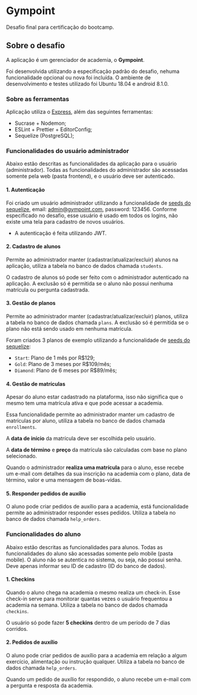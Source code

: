 # Gympoint
Desafio final para certificação do bootcamp.


## Sobre o desafio

A aplicação é um gerenciador de academia, o **Gympoint**.

Foi desenvolvida utilizando a especificação padrão do desafio, nehuma funcionalidade opcional ou nova foi incluída.
O ambiente de desenvolvimento e testes utilizado foi Ubuntu 18.04 e android 8.1.0.


### Sobre as ferramentas

Aplicação utiliza o [Express](https://expressjs.com/), além das seguintes ferramentas:

- Sucrase + Nodemon;
- ESLint + Prettier + EditorConfig;
- Sequelize (PostgreSQL);
 
### Funcionalidades do usuário administrador

Abaixo estão descritas as funcionalidades da aplicação para o usuário (administrador). 
Todas as funcionalidades do administrador são acessadas somente pela web (pasta frontend), e o usuário deve ser autenticado.

#### 1. Autenticação

Foi criado um usuário administrador utilizando a funcionalidade de [seeds do sequelize](https://sequelize.org/master/manual/migrations.html#creating-first-seed), email: admin@gympoint.com, password: 123456.
Conforme especificado no desafio, esse usuário é usado em todos os logins, não existe uma tela para cadastro de novos usuários.

- A autenticação é feita utilizando JWT.

#### 2. Cadastro de alunos

Permite ao administrador manter (cadastrar/atualizar/excluir) alunos na aplicação, utiliza a tabela no banco de dados chamada `students`.

O cadastro de alunos só pode ser feito com o administrador autenticado na aplicação.
A exclusão só é permitida se o aluno não possui nenhuma matrícula ou pergunta cadastrada.

#### 3. Gestão de planos

Permite ao administrador manter (cadastrar/atualizar/excluir) planos, utiliza a tabela no banco de dados chamada `plans`.
A exclusão só é permitida se o plano não está sendo usado em nenhuma matrícula.

Foram criados 3 planos de exemplo utilizando a funcionalidade de [seeds do sequelize](https://sequelize.org/master/manual/migrations.html#creating-first-seed):

- `Start`: Plano de 1 mês por R\$129;
- `Gold`: Plano de 3 meses por R\$109/mês;
- `Diamond`: Plano de 6 meses por R\$89/mês;

#### 4. Gestão de matrículas

Apesar do aluno estar cadastrado na plataforma, isso não significa que o mesmo tem uma matrícula ativa e que pode acessar a academia.

Essa funcionalidade permite ao administrador manter um cadastro de matrículas por aluno, utiliza a tabela no banco de dados chamada `enrollments`.

A **data de início** da matrícula deve ser escolhida pelo usuário.

A **data de término** e **preço** da matrícula são calculadas com base no plano selecionado.

Quando o administrador **realiza uma matrícula** para o aluno, esse recebe um e-mail com detalhes da sua inscrição na academia com o plano, data de término, valor e uma mensagem de boas-vidas.

#### 5. Responder pedidos de auxílio

O aluno pode criar pedidos de auxílio para a academia, está funcionalidade permite ao administrador responder esses pedidos.
Utiliza a tabela no banco de dados chamada `help_orders`.


### Funcionalidades do aluno

Abaixo estão descritas as funcionalidades para alunos.
Todas as funcionalidades do aluno são acessadas somente pelo mobile (pasta mobile).
O aluno não se autentica no sistema, ou seja, não possui senha.
Deve apenas informar seu ID de cadastro (ID do banco de dados).

#### 1. Checkins

Quando o aluno chega na academia o mesmo realiza um check-in.
Esse check-in serve para monitorar quantas vezes o usuário frequentou a academia na semana.
Utiliza a tabela no banco de dados chamada `checkins`.

O usuário só pode fazer **5 checkins** dentro de um período de 7 dias corridos.

#### 2. Pedidos de auxílio

O aluno pode criar pedidos de auxílio para a academia em relação a algum exercício, alimentação ou instrução qualquer.
Utiliza a tabela no banco de dados chamada `help_orders`.

Quando um pedido de auxílio for respondido, o aluno recebe um e-mail com a pergunta e resposta da academia.
